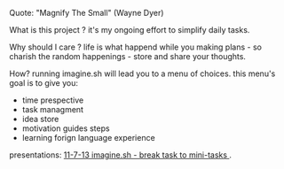 Quote: 
"Magnify The Small" (Wayne Dyer) 

What is this project ?
it's my ongoing effort to simplify daily tasks.

Why should I care ?
life is what happend while you making plans -
so charish the random happenings - store and share your thoughts.

How?
running imagine.sh will lead you to a menu of choices.
this menu's goal is to give you:
- time prespective
- task managment
- idea store
- motivation guides steps
- learning forign language experience

presentations:
        [ 11-7-13 imagine.sh - break task to mini-tasks ](http://ascii.io/a/4113).

